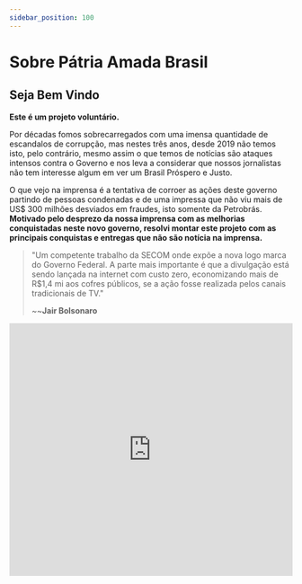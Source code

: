 ```yaml
---
sidebar_position: 100
---
```


# Sobre Pátria Amada Brasil
## Seja Bem Vindo

**Este é um projeto voluntário.** 

Por décadas fomos sobrecarregados com uma imensa quantidade de escandalos de corrupção, mas nestes três anos, desde 2019 não temos isto, pelo contrário, mesmo assim o que temos de notícias são ataques intensos contra o Governo e nos leva a considerar que nossos jornalistas não tem interesse algum em ver um Brasil Próspero e Justo. 

O que vejo na imprensa é a tentativa de corroer as ações deste governo partindo de pessoas condenadas e de uma impressa que não viu mais de US$ 300 milhões desviados em fraudes, isto somente da Petrobrás. **Motivado pelo desprezo da nossa imprensa com as melhorias conquistadas neste novo governo, resolvi montar este projeto com as principais conquistas e entregas que não são notícia na imprensa.**


> "Um competente trabalho da SECOM onde expõe a nova logo marca do Governo Federal. 
> A parte mais importante é que a divulgação está sendo lançada na internet com custo zero, 
> economizando mais de R$1,4 mi aos cofres públicos, se a ação fosse realizada pelos canais 
> tradicionais de TV." 
> 
> ~~**Jair Bolsonaro**

<div className="video-container">
  <iframe
    width="100%"
    height="450"
    src="https://www.youtube.com/embed/vXZv0QD04PQ"
    title="Pátria Amada Brasil"
    frameBorder="0"
    allow="accelerometer; autoplay; clipboard-write; encrypted-media; gyroscope; picture-in-picture"
    allowFullScreen
  />
</div>

 # 1000 Dias de Governo

[![**1000 Dias de Governo**](/img/balanco-governo-avaliacao.png)](/docs/1000dias) 

**[`^        back to top        ^`](#)**
## Principais Entregas Governo

[![ ](/img/balanco-governo-grafico.png)](/docs)

 - [**Governo Federal**](/docs)
 - [**Agricultura**](/docs/agricultura)
 - [**Amazônia**](/docs/amazonia)
 - [**Banco Central**](/docs/economia/banco-central)
 - [**Ciência, Tecnologia e Inovações**](/docs/ciencia-tecnologia/entregas)
 - [**Desenvolvimento Regional**](/docs/desenvolvimento-regional/)
 - [**Economia**](/docs/economia/fatos-recentes)
 - [**Infraestutura**](/docs/infraestrutura)
 - [**Meio Ambiente**](/docs/meioambiente/)
 - [**Soberania Nacional**](/blog/2022-03-02-soberania-nacional)
 - [**Tributos Reduzidos**](../build/docs/tributos-reduzidos)
 
**[`^        back to top        ^`](#)**
## Balanço e Perspectivas Econômicas

[![ ](/img/balanco-governo.png)](/docs/economia)

 - [**Balanço Economia**](/docs/economia)
 - [**10 Fatos Recentes**](/docs/economia/fatos-recentes)
 - [**Banco Central**](/docs/economia/banco-central)
 - [**Combate COVID**](/docs/economia/combate-covid)

**[`^        back to top        ^`](#)**

## Principais Destaques 

*   [BNDES registra lucro líquido recorde em 2021](/blog/2022-02-25-bndes-registra-lucro-liquido-recorde)
*   [Correios registra maior lucro dos últimos 10 anos](/blog/2021-05-11-correios-registra-maior-lucro-dos-ultimos-10-anos)
*   [Soberania nacional e segurança nas fronteiras](/blog/2022-03-02-soberania-nacional)
*   [Cinturão das Águas é entregue aos cearenses](/blog/2022-02-24-cinturao-das-aguas-e-entregue-aos-cearenses)
*   [Pesquisa e tecnologia fazem o País bater recorde na exportação agrícola](/blog/2021-11-12-recorde-na-exportacao-agricola)
*   [Governo Federal inaugura dois reservatórios no Córrego Ipiranga](/blog/2022-02-24-governo-federal-inaugura-dois-reservatorios-no-corrego-ipiranga)
*   [Roraima terá 6,5 mil lotes certificados e georreferenciados](/blog/2022-02-23-roraima-tera-6-5-mil-lotes-certificados-e-georreferenciados)
*   [Entrega de 219 moradias a famílias da cidade de Jaru (RO)](/blog/2022-02-22-219-moradias-a-familias-de-baixa-renda-da-cidade-de-jaru-em-rondonia)
*   [Incra entrega 1,4 mil títulos provisórios em Barreiras (BA)](/blog/incra-ba-entrega-1-4-mil-titulos-provisorios-em-barreiras)
*   [Investimentos em turismo ultrapassaram a marca de R$ 866 milhões](/blog/2022-02-11-turismo-conclui-mais-de-760-obras-no-pais-em-2021)
*   [DNIT encerra 2021 com diversas entregas pelo país](/blog/2022-01-18-dnit-encerra-2021-com-diversas-entregas-pelo-pais)
*   [Maior planta de dessalinização do mercado brasileiro para 80 mil pessoas por dia](/blog/2021-09-24-tubarao-constroi-a-maior-planta-de-dessalinizacao-do-mercado)
*   [Santos registra lucro líquido recorde de R$ 202,5 milhões em 2020](/blog/2021-04-08-santos-registra-lucro-liquido-recorde)
*   [222 mil famílias de povos e comunidades tradicionais receberam alimentos](/blog/2021-01-25-222-mil-familias)
*   [Infraestrutura em 2020](/blog/2020-12-30-dezembro-2020)
*   [MDR conclui 6,2 mil obras em 2020 e entrega 410 mil moradias em todo o País](/blog/2020-12-22-obras-concluidas-e-410-mil-moradias-em-todo-o-pais)
*   [Água para Todos universaliza acesso à água em Ibotirama](/blog/2019-05-22-agua-para-todos-universaliza-acesso-a-agua-em-ibotirama)

## Quem Sou

Sou um analista de sistemas e desenvolvedor que transformou anos de freelancer em uma carreira em tempo integral. Resolvi criar este projeto porque pela primeira vez não votei nulo em 2018 e quero acompanhar as atividades de quem depositei o meu voto, mas não vejo isto na imprensa, desta forma montei este espaço com todos os resultados que consegui encontrar, acredito que seja muito mais, mas a questão é que este governo fez mais em 3 anos do que os anteriores em 30 anos e com o detalhe de não haver corrupção.

Tenho mais de 28 anos de **experiência adquirida** na execução diversos projetos na forma de prestação de serviço na iniciativa privada, grandes **grupos nacionais**, **multinacionais**, [Curriculum Vitae](/docs/cv)).

[O que me motiva...](/docs/perfil)

Criador de soluções em sistemas e websites qualidade que tem como meta atender os **ideais** de seus **Clientes** e **superar** suas **expectativas**.

Ferramentas:
 - Determinação
 - Inovação
 - Dedicação

**[`^        back to top        ^`](#)**
## De Onde Vim

Apesar de ter formação superior e pós-graduação, devo confessar que o maior aprendizado é a prática e a procura constante de conhecimento e novas tecnologias, somente assim os projetos conseguem atingir **sucesso** e **visibilidade** para os **Clientes** e seus empreendimentos, sempre buscando **qualidade**, **inovação** e **conteúdo** eficientes.

Ferramentas:
 - Conhecimento
 - Experiência
 - Criatividade

**[`^        back to top        ^`](#)**
## Para Onde Vou

Busca constante com foco na **qualidade** e **simplicidade**, trabalhando com **ética**, **respeito** e **transparência**.

Ferramentas:
 - Respeito
 - Empatia
 - Qualidade
 - Excelência
 - Compromisso

**[`^        back to top        ^`](#)**
## Projetos Voluntários

### Brasil pela Liberdade

Brasileiros unidos pedindo liberdade. Uma série de eventos realizados em todo o Brasil, pedindo liberdade para trabalhar e seguir com suas vidas.

[![ ](/img/brasil-pela-liberdade.jpg)](https://brasil-pela-liberdade.vercel.app/)

  - [Brasil pela Liberdade](https://brasil-pela-liberdade.vercel.app/)

### Terra em Noosfera

Para meditação com Tzolkin Noosfera e uma música produzida em 432hz (estude sobre esta frequencia).

[![ ](/img/gaia.artesdosul.jpg)](http://gaia.artesdosul.com/)

  - [Terra em Noosfera](http://gaia.artesdosul.com/)

**[`^        back to top        ^`](#)**

### O SOM CURATIVO DA TERRA

**S.O.S. Terra**

O SOM CURATIVO DA TERRA - THE HEALING SOUND OF THE EARTH - Produzida em 432hz

[![ ](/img/sosterra.jpg)](https://healing-sound-of-the-earth.vercel.app/)

  - [S.O.S. Terra](https://healing-sound-of-the-earth.vercel.app/)

**[`^        back to top        ^`](#)**
### Jornada Seja Grato

Seja grato, fatos esquecidos em uma breve jornada de 200 anos.
Autor: Danilo Cavalcante
📚 Historiador por formação, doador de memórias por vocação.
💡 Fundador d'O Farol

[![ ](/img/jornada-seja-grato.jpg)](https://jornada-seja-grato-araguaci.vercel.app/)

  - [Jornada Seja Grato](https://jornada-seja-grato-araguaci.vercel.app/)

**[`^        back to top        ^`](#)**
### Hospedagem, Criação e Desenvolvimento

  - [FLORIPA SURF CLUB SURF SCHOOL – A escola que ensina a surfar na praia com ondas perfeitas para iniciantes](http://floripasurfclub.com.br/)
  - [FLORIPA SUP CLUB - STAND UP PADDLE SURFCLUB](http://www.floripasupclub.com.br/)
  - [CENTRAL DE AVENTURAS](http://centraldeaventuras.com.br/)
  - [PROJETO SUP SOCIAL](https://supsocial.vercel.app/)
  - **Unindo talentos e fortalecendo a educação e o esporte em Santa Catarina**
    - [🌊 F.E.C.E.E.S.S. - Federação Catarinense de Especialistas e Escolas de Surf e Stand Up Paddle](https://escolasdesurf.org.br/)
    - [🌊 A.C.E.S. SC - Associação Catarinense das Escolas de Surf SC](https://aces.escolasdesurf.org.br/)
    - [🏄 HOTSITE F.E.C.E.E.S.S. ☆ A.C.E.S. SC](http://feceess.escolasdesurf.org.br/)
    - [🏄 Escolas de Surf Credenciadas](http://feceess.escolasdesurf.org.br/escolas/)

**[`^        back to top        ^`](#)**
## Lista de Desejos

> ✠ Que as gotas de chuva molhem suavemente o seu rosto.
> 
> ✠ Que o vento suave refresque seu espírito.
> 
> ✠ Que o sol ilumine o seu coração.
> 
> ✠ Que as tarefas do dia não sejam um peso nos seus ombros.
> 
> ✠ Que Deus envolva você no manto de seu amor.
> 
> ✠ Que a estrada se abra à sua frente.
> 
> ✠ Que o vento sopre levemente em suas costas.
> 
> ✠ Que o sol brilhe morno e suave em sua face.
> 
> ✠ Que a chuva caia de mansinho em seus campos.
> 
> ✠ Até que nos encontremos de novo...
> 
> ✠ Que Deus guarde você na palma de sua mão.

**[`^        back to top        ^`](#)**
## Minha Bússola

>    
>    SANTO, SANTO, SANTO, É O SENHOR DAS HOSTES DO UNIVERSO
>    
>    KODOISH, KODOISH, KODOISH ADONAI TSEBAYOTH
> 
>    918197185    3396815  138 14111963    71042    419 814
> 

**[`^        back to top        ^`](#)**
### Colabore com um Café

[![buymeacoffee](/img/buymeacoffee.png)](https://www.buymeacoffee.com/araguaci)
  
